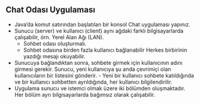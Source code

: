 ## Chat Odası Uygulaması 

- Java’da komut satırından başlatılan bir konsol Chat uygulaması yapınız. 
- Sunucu (server) ve kullanıcı (client) aynı ağdaki farklı bilgisayarlarda çalışabilir, örn. Yerel  Alan Ağı (LAN). 
   * Sohbet odası oluşturmalı. 
   * Sohbet odasına birden fazla kullanıcı bağlanabilir 
Herkes birbirinin yazdığı mesajı okuyabilir. 
- Sunucuya bağlandıktan sonra, sohbete girmek için kullanıcının adını girmesi gerekir.  Sunucu, yeni kullanıcıya şu anda çevrimiçi olan kullanıcıların bir listesini gönderir. - Yeni bir kullanıcı sohbete katıldığında ve bir kullanıcı sohbetten ayrıldığında, her kullanıcı  bilgilendirilir.  
- Uygulama sunucu ve istemci olmak üzere iki bölümden oluşmaktadır. Her bölüm ayrı  bilgisayarlarda bağımsız olarak çalışabilir. 
